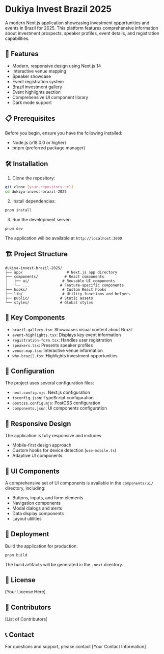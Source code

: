 # Dukiya Invest Brazil 2025

A modern Next.js application showcasing investment opportunities and events in Brazil for 2025. This platform features comprehensive information about investment prospects, speaker profiles, event details, and registration capabilities.

## 🚀 Features

- Modern, responsive design using Next.js 14
- Interactive venue mapping
- Speaker showcase
- Event registration system
- Brazil investment gallery
- Event highlights section
- Comprehensive UI component library
- Dark mode support

## 📋 Prerequisites

Before you begin, ensure you have the following installed:

- Node.js (v18.0.0 or higher)
- pnpm (preferred package manager)

## 🛠 Installation

1. Clone the repository:

```bash
git clone [your-repository-url]
cd dukiya-invest-brazil-2025
```

2. Install dependencies:

```bash
pnpm install
```

3. Run the development server:

```bash
pnpm dev
```

The application will be available at `http://localhost:3000`

## 🏗 Project Structure

```
dukiya-invest-brazil-2025/
├── app/                    # Next.js app directory
├── components/            # React components
│   ├── ui/               # Reusable UI components
│   └── ...              # Feature-specific components
├── hooks/                # Custom React hooks
├── lib/                  # Utility functions and helpers
├── public/              # Static assets
└── styles/              # Global styles
```

## 🎨 Key Components

- `brazil-gallery.tsx`: Showcases visual content about Brazil
- `event-highlights.tsx`: Displays key event information
- `registration-form.tsx`: Handles user registration
- `speakers.tsx`: Presents speaker profiles
- `venue-map.tsx`: Interactive venue information
- `why-brazil.tsx`: Highlights investment opportunities

## 🔧 Configuration

The project uses several configuration files:

- `next.config.mjs`: Next.js configuration
- `tsconfig.json`: TypeScript configuration
- `postcss.config.mjs`: PostCSS configuration
- `components.json`: UI components configuration

## 📱 Responsive Design

The application is fully responsive and includes:

- Mobile-first design approach
- Custom hooks for device detection (`use-mobile.ts`)
- Adaptive UI components

## 🎯 UI Components

A comprehensive set of UI components is available in the `components/ui/` directory, including:

- Buttons, inputs, and form elements
- Navigation components
- Modal dialogs and alerts
- Data display components
- Layout utilities

## 🚀 Deployment

Build the application for production:

```bash
pnpm build
```

The build artifacts will be generated in the `.next` directory.

## 📄 License

[Your License Here]

## 👥 Contributors

[List of Contributors]

## 📞 Contact

For questions and support, please contact [Your Contact Information]
